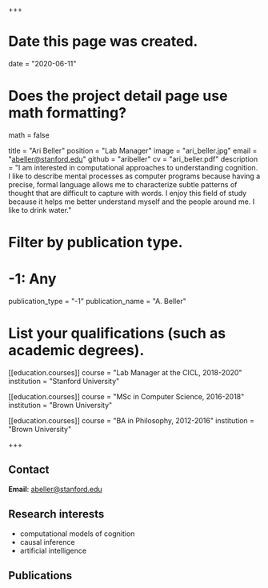 +++
# Date this page was created.
date = "2020-06-11"

# Does the project detail page use math formatting?
math = false

title = "Ari Beller"
position = "Lab Manager"
image = "ari_beller.jpg"
email = "abeller@stanford.edu"
github = "aribeller"
cv = "ari_beller.pdf"
description = "I am interested in computational approaches to understanding cognition. I like to describe mental processes as computer programs because having a precise, formal language allows me to characterize subtle patterns of thought that are difficult to capture with words. I enjoy this field of study because it helps me better understand myself and the people around me. I like to drink water."

# Filter by publication type.
# -1: Any
publication_type = "-1"
publication_name = "A. Beller"

# List your qualifications (such as academic degrees).
[[education.courses]]
  course = "Lab Manager at the CICL, 2018-2020"
  institution = "Stanford University"

[[education.courses]]
  course = "MSc in Computer Science, 2016-2018"
  institution = "Brown University"

[[education.courses]]
  course = "BA in Philosophy, 2012-2016"
  institution = "Brown University"
 
+++

## Contact

__Email__: abeller@stanford.edu

## Research interests

- computational models of cognition
- causal inference 
- artificial intelligence

## Publications